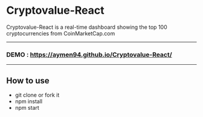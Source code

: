 # Cryptovalue-React
Cryptovalue-React is a real-time dashboard showing the top 100 cryptocurrencies from CoinMarketCap.com

-----------------------------------------------------------

### DEMO : https://aymen94.github.io/Cryptovalue-React/
 
------------------------------------------------------------
 
## How to use

* git clone or fork it
* npm install
* npm start
